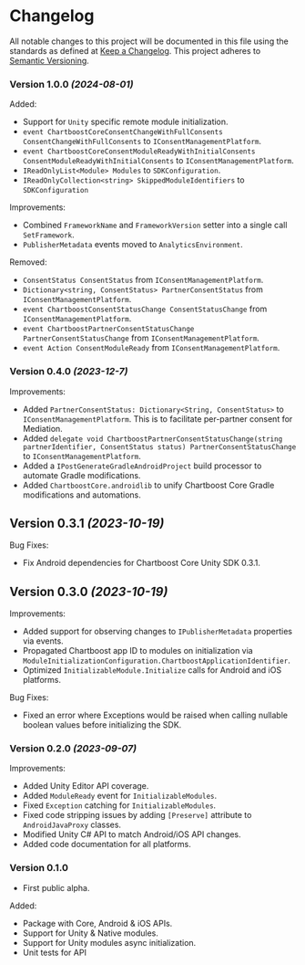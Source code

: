 # Changelog
All notable changes to this project will be documented in this file using the standards as defined at [Keep a Changelog](https://keepachangelog.com/en/1.0.0/). This project adheres to [Semantic Versioning](https://semver.org/spec/v2.0.0).

### Version 1.0.0 *(2024-08-01)*

Added:
- Support for `Unity` specific remote module initialization.
- `event ChartboostCoreConsentChangeWithFullConsents ConsentChangeWithFullConsents` to `IConsentManagementPlatform`.
- `event ChartboostCoreConsentModuleReadyWithInitialConsents ConsentModuleReadyWithInitialConsents` to `IConsentManagementPlatform`.
- `IReadOnlyList<Module> Modules` to `SDKConfiguration`.
- `IReadOnlyCollection<string> SkippedModuleIdentifiers` to `SDKConfiguration`

Improvements:
- Combined `FrameworkName` and `FrameworkVersion` setter into a single call `SetFramework`.
- `PublisherMetadata` events moved to `AnalyticsEnvironment`.

Removed:
- `ConsentStatus ConsentStatus` from `IConsentManagementPlatform`.
- `Dictionary<string, ConsentStatus> PartnerConsentStatus` from `IConsentManagementPlatform`.
- `event ChartboostConsentStatusChange ConsentStatusChange` from `IConsentManagementPlatform`.
- `event ChartboostPartnerConsentStatusChange PartnerConsentStatusChange` from `IConsentManagementPlatform`.
- `event Action ConsentModuleReady` from `IConsentManagementPlatform`.

### Version 0.4.0 *(2023-12-7)*
Improvements:
- Added `PartnerConsentStatus: Dictionary<String, ConsentStatus>` to `IConsentManagementPlatform`. This is to facilitate per-partner consent for Mediation.
- Added `delegate void ChartboostPartnerConsentStatusChange(string partnerIdentifier, ConsentStatus status) PartnerConsentStatusChange` to `IConsentManagementPlatform`.
- Added a `IPostGenerateGradleAndroidProject` build processor to automate Gradle modifications.
- Added `ChartboostCore.androidlib` to unify Chartboost Core Gradle modifications and automations.

## Version 0.3.1 *(2023-10-19)*
Bug Fixes:
- Fix Android dependencies for Chartboost Core Unity SDK 0.3.1.

## Version 0.3.0 *(2023-10-19)*
Improvements:
- Added support for observing changes to `IPublisherMetadata` properties via events.
- Propagated Chartboost app ID to modules on initialization via `ModuleInitializationConfiguration.ChartboostApplicationIdentifier`.
- Optimized `InitializableModule.Initialize` calls for Android and iOS platforms.

Bug Fixes:
- Fixed an error where Exceptions would be raised when calling nullable boolean values before initializing the SDK.

### Version 0.2.0 *(2023-09-07)*
Improvements:
- Added Unity Editor API coverage.
- Added `ModuleReady` event for `InitializableModules`.
- Fixed `Exception` catching for `InitializableModules`.
- Fixed code stripping issues by adding `[Preserve]` attribute to `AndroidJavaProxy` classes.
- Modified Unity C# API to match Android/iOS API changes. 
- Added code documentation for all platforms.
 
### Version 0.1.0
- First public alpha.

Added:
- Package with Core, Android & iOS APIs.
- Support for Unity & Native modules.
- Support for Unity modules async initialization.
- Unit tests for API
